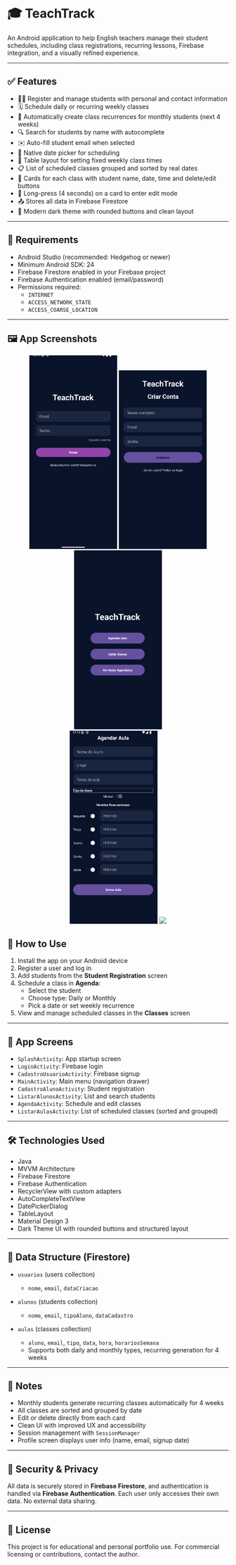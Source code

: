 # 🎓 TeachTrack

An Android application to help English teachers manage their student schedules, including class registrations, recurring lessons, Firebase integration, and a visually refined experience.

---

## ✅ Features

- 🧑‍🏫 Register and manage students with personal and contact information  
- 🗓️ Schedule daily or recurring weekly classes  
- 🔁 Automatically create class recurrences for monthly students (next 4 weeks)  
- 🔍 Search for students by name with autocomplete  
- ✉️ Auto-fill student email when selected  
- 📅 Native date picker for scheduling  
- 🧮 Table layout for setting fixed weekly class times  
- 📋 List of scheduled classes grouped and sorted by real dates  
- 🧾 Cards for each class with student name, date, time and delete/edit buttons  
- 🧠 Long-press (4 seconds) on a card to enter edit mode  
- 📤 Stores all data in Firebase Firestore  
- 🌙 Modern dark theme with rounded buttons and clean layout  

---

## 🧪 Requirements

- Android Studio (recommended: Hedgehog or newer)  
- Minimum Android SDK: 24  
- Firebase Firestore enabled in your Firebase project  
- Firebase Authentication enabled (email/password)  
- Permissions required:
  - `INTERNET`
  - `ACCESS_NETWORK_STATE`
  - `ACCESS_COARSE_LOCATION`

---


## 🖼️ App Screenshots

<div align="center">

  <img src="screenshots/login.png" width="200"/>
  <img src="screenshots/createaccount.png" width="200"/>
  <img src="screenshots/home.png" width="200"/>

</div>

<div align="center">

  <img src="screenshots/bookaclass.png" width="200"/>
  <img src="screenshots/scheduled_classes.png" width="200"/>

</div>

## 🚀 How to Use

1. Install the app on your Android device  
2. Register a user and log in  
3. Add students from the **Student Registration** screen  
4. Schedule a class in **Agenda**:
   - Select the student  
   - Choose type: Daily or Monthly  
   - Pick a date or set weekly recurrence  
5. View and manage scheduled classes in the **Classes** screen  

---

## 🧱 App Screens

- `SplashActivity`: App startup screen  
- `LoginActivity`: Firebase login  
- `CadastroUsuarioActivity`: Firebase signup  
- `MainActivity`: Main menu (navigation drawer)  
- `CadastroAlunoActivity`: Student registration  
- `ListarAlunosActivity`: List and search students  
- `AgendaActivity`: Schedule and edit classes  
- `ListarAulasActivity`: List of scheduled classes (sorted and grouped)  

---

## 🛠️ Technologies Used

- Java  
- MVVM Architecture  
- Firebase Firestore  
- Firebase Authentication  
- RecyclerView with custom adapters  
- AutoCompleteTextView  
- DatePickerDialog  
- TableLayout  
- Material Design 3  
- Dark Theme UI with rounded buttons and structured layout  

---

## 📁 Data Structure (Firestore)

- `usuarios` (users collection)  
  - `nome`, `email`, `dataCriacao`  

- `alunos` (students collection)  
  - `nome`, `email`, `tipoAluno`, `dataCadastro`  

- `aulas` (classes collection)  
  - `aluno`, `email`, `tipo`, `data`, `hora`, `horariosSemana`  
  - Supports both daily and monthly types, recurring generation for 4 weeks  

---

## 📌 Notes

- Monthly students generate recurring classes automatically for 4 weeks  
- All classes are sorted and grouped by date  
- Edit or delete directly from each card  
- Clean UI with improved UX and accessibility  
- Session management with `SessionManager`  
- Profile screen displays user info (name, email, signup date)  

---

## 🔐 Security & Privacy

All data is securely stored in **Firebase Firestore**, and authentication is handled via **Firebase Authentication**. Each user only accesses their own data. No external data sharing.

---

## 📄 License

This project is for educational and personal portfolio use. For commercial licensing or contributions, contact the author.
